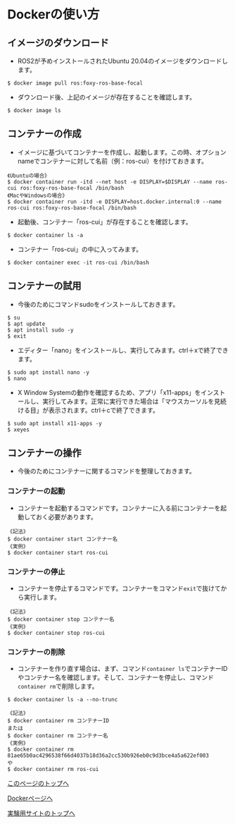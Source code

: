 # Dockerの使い方

## イメージのダウンロード
- ROS2が予めインストールされたUbuntu 20.04のイメージをダウンロードします。
```
$ docker image pull ros:foxy-ros-base-focal
```
- ダウンロード後、上記のイメージが存在することを確認します。
```
$ docker image ls
```

## コンテナーの作成
- イメージに基づいてコンテナーを作成し、起動します。この時、オプションnameでコンテナーに対して名前（例：ros-cui）を付けておきます。
```
《Ubuntuの場合》
$ docker container run -itd --net host -e DISPLAY=$DISPLAY --name ros-cui ros:foxy-ros-base-focal /bin/bash
《MacやWindowsの場合》
$ docker container run -itd -e DISPLAY=host.docker.internal:0 --name ros-cui ros:foxy-ros-base-focal /bin/bash
```
- 起動後、コンテナー「ros-cui」が存在することを確認します。
```
$ docker container ls -a
```
- コンテナー「ros-cui」の中に入ってみます。
```
$ docker container exec -it ros-cui /bin/bash
```

## コンテナーの試用
- 今後のためにコマンドsudoをインストールしておきます。
```
$ su
$ apt update
$ apt install sudo -y
$ exit
```
- エディター「nano」をインストールし、実行してみます。ctrl＋xで終了できます。
```
$ sudo apt install nano -y
$ nano
```
- X Window Systemの動作を確認するため、アプリ「x11-apps」をインストールし、実行してみます。正常に実行できた場合は「マウスカーソルを見続ける目」が表示されます。ctrl＋cで終了できます。
```
$ sudo apt install x11-apps -y
$ xeyes
```

## コンテナーの操作
- 今後のためにコンテナーに関するコマンドを整理しておきます。

### コンテナーの起動
- コンテナーを起動するコマンドです。コンテナーに入る前にコンテナーを起動しておく必要があります。
```
《記法》
$ docker container start コンテナー名
《実例》
$ docker container start ros-cui
```

### コンテナーの停止
- コンテナーを停止するコマンドです。コンテナーをコマンド`exit`で抜けてから実行します。
```
《記法》
$ docker container stop コンテナー名
《実例》
$ docker container stop ros-cui
```

### コンテナーの削除
- コンテナーを作り直す場合は、まず、コマンド`container ls`でコンテナーIDやコンテナー名を確認します。そして、コンテナーを停止し、コマンド`container rm`で削除します。
```
$ docker container ls -a --no-trunc
```
```
《記法》
$ docker container rm コンテナーID
または
$ docker container rm コンテナー名
《実例》
$ docker container rm 81ae65b0ac4296538f66d4037b18d36a2cc530b926eb0c9d3bce4a5a622ef003
や
$ docker container rm ros-cui
```

[このページのトップへ](#)

[Dockerページへ](https://stl-apu.github.io/laboratory_experiments/docker)

[実験用サイトのトップへ](https://stl-apu.github.io/laboratory_experiments/)
